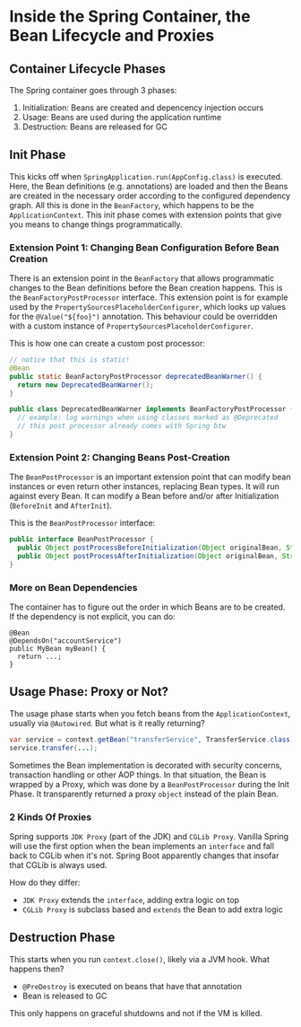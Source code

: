 # Inside the Spring Container, the Bean Lifecycle and Proxies

## Container Lifecycle Phases

The Spring container goes through 3 phases:

1. Initialization: Beans are created and depencency injection occurs
2. Usage: Beans are used during the application runtime
3. Destruction: Beans are released for GC

## Init Phase

This kicks off when `SpringApplication.run(AppConfig.class)` is executed. Here, the Bean definitions (e.g. annotations) are loaded and then the Beans are created in the necessary order according to the configured dependency graph. All this is done in the `BeanFactory`, which happens to be the `ApplicationContext`.
This init phase comes with extension points that give you means to change things programmatically.


### Extension Point 1: Changing Bean Configuration Before Bean Creation
There is an extension point in the `BeanFactory` that allows programmatic changes to the Bean definitions before the Bean creation happens. This is the `BeanFactoryPostProcessor` interface. This extension point is for example used by the `PropertySourcesPlaceholderConfigurer`, which looks up values for the `@Value("${foo}")` annotation. This behaviour could be overridden with a custom instance of `PropertySourcesPlaceholderConfigurer`.

This is how one can create a custom post processor:

```java
// notice that this is static!
@Bean
public static BeanFactoryPostProcessor deprecatedBeanWarner() {
  return new DeprecatedBeanWarner();
}

public class DeprecatedBeanWarner implements BeanFactoryPostProcessor {
  // example: log warnings when using classes marked as @Deprecated
  // this post processor already comes with Spring btw
}
```

### Extension Point 2: Changing Beans Post-Creation

The `BeanPostProcessor` is an important extension point that can modify bean instances or even return other instances, replacing Bean types. It will run against every Bean. It can modify a Bean before and/or after Initialization (`BeforeInit` and `AfterInit`).

This is the `BeanPostProcessor` interface:

```java
public interface BeanPostProcessor {
  public Object postProcessBeforeInitialization(Object originalBean, String beanName);
  public Object postProcessAfterInitialization(Object originalBean, String beanName);
}
```

### More on Bean Dependencies

The container has to figure out the order in which Beans are to be created. If the dependency is not explicit, you can do:

```
@Bean
@DependsOn("accountService")
public MyBean myBean() {
  return ...;
}
```

## Usage Phase: Proxy or Not?

The usage phase starts when you fetch beans from the `ApplicationContext`, usually via `@Autowired`. But what is it really returning?

```java
var service = context.getBean("transferService", TransferService.class);
service.transfer(...);
```

Sometimes the Bean implementation is decorated with security concerns, transaction handling or other AOP things. In that situation, the Bean is wrapped by a Proxy, which was done by a `BeanPostProcessor` during the Init Phase. It transparently returned a proxy `object` instead of the plain Bean.

### 2 Kinds Of Proxies

Spring supports `JDK Proxy` (part of the JDK) and `CGLib Proxy`. Vanilla Spring will use the first option when the bean implements an `interface` and fall back to CGLib when it's not. Spring Boot apparently changes that insofar that CGLib is always used.

How do they differ:
* `JDK Proxy` extends the `interface`, adding extra logic on top
* `CGLib Proxy` is subclass based and `extends` the Bean to add extra logic

## Destruction Phase

This starts when you run `context.close()`, likely via a JVM hook. What happens then?

* `@PreDestroy` is executed on beans that have that annotation
* Bean is released to GC

This only happens on graceful shutdowns and not if the VM is killed.
